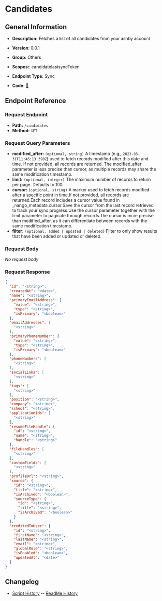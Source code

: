 # Candidates

## General Information

- **Description:** Fetches a list of all candidates from your ashby account

- **Version:** 0.0.1
- **Group:** Others
- **Scopes:**: candidatelastsyncToken
- **Endpoint Type:** Sync
- **Code:** [🔗](https://github.com/NangoHQ/integration-templates/tree/main/integrations/ashby/syncs/candidates.ts)

## Endpoint Reference

### Request Endpoint

- **Path:** `/candidates`
- **Method:** `GET`

### Request Query Parameters

- **modified_after:** `(optional, string)` A timestamp (e.g., `2023-05-31T11:46:13.390Z`) used to fetch records modified after this date and time. If not provided, all records are returned. The modified_after parameter is less precise than cursor, as multiple records may share the same modification timestamp.
- **limit:** `(optional, integer)` The maximum number of records to return per page. Defaults to 100.
- **cursor:** `(optional, string)` A marker used to fetch records modified after a specific point in time.If not provided, all records are returned.Each record includes a cursor value found in _nango_metadata.cursor.Save the cursor from the last record retrieved to track your sync progress.Use the cursor parameter together with the limit parameter to paginate through records.The cursor is more precise than modified_after, as it can differentiate between records with the same modification timestamp.
- **filter:** `(optional, added | updated | deleted)` Filter to only show results that have been added or updated or deleted.

### Request Body

_No request body_

### Request Response

```json
{
  "id": "<string>",
  "createdAt": "<date>",
  "name": "<string>",
  "primaryEmailAddress": {
    "value": "<string>",
    "type": "<string>",
    "isPrimary": "<boolean>"
  },
  "emailAddresses": [
    "<string>"
  ],
  "primaryPhoneNumber": {
    "value": "<string>",
    "type": "<string>",
    "isPrimary": "<boolean>"
  },
  "phoneNumbers": [
    "<string>"
  ],
  "socialLinks": [
    "<string>"
  ],
  "tags": [
    "<string>"
  ],
  "position": "<string>",
  "company": "<string>",
  "school": "<string>",
  "applicationIds": [
    "<string>"
  ],
  "resumeFileHandle": {
    "id": "<string>",
    "name": "<string>",
    "handle": "<string>"
  },
  "fileHandles": [
    "<string>"
  ],
  "customFields": [
    "<string>"
  ],
  "profileUrl": "<string>",
  "source": {
    "id": "<string>",
    "title": "<string>",
    "isArchived": "<boolean>",
    "sourceType": {
      "id": "<string>",
      "title": "<string>",
      "isArchived": "<boolean>"
    }
  },
  "creditedToUser": {
    "id": "<string>",
    "firstName": "<string>",
    "lastName": "<string>",
    "email": "<string>",
    "globalRole": "<string>",
    "isEnabled": "<boolean>",
    "updatedAt": "<date>"
  }
}
```

## Changelog

- [Script History](https://github.com/NangoHQ/integration-templates/commits/main/integrations/ashby/syncs/candidates.ts)
-- [ReadMe History](https://github.com/NangoHQ/integration-templates/commits/main/integrations/ashby/syncs/candidates.md)

